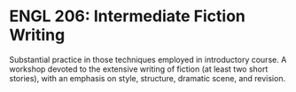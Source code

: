 # ENGL 206: Intermediate Fiction Writing

Substantial practice in those techniques employed in introductory course. A workshop devoted to the extensive writing of fiction (at least two short stories), with an emphasis on style, structure, dramatic scene, and revision.